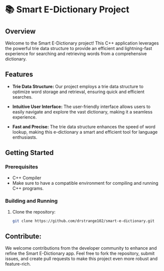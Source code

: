 # 📚 Smart E-Dictionary Project

## Overview

Welcome to the Smart E-Dictionary project! This C++ application leverages the powerful trie data structure to provide an efficient and lightning-fast experience for searching and retrieving words from a comprehensive dictionary.

## Features

- **Trie Data Structure:** Our project employs a trie data structure to optimize word storage and retrieval, ensuring quick and efficient searches.
  
- **Intuitive User Interface:** The user-friendly interface allows users to easily navigate and explore the vast dictionary, making it a seamless experience.

- **Fast and Precise:** The trie data structure enhances the speed of word lookup, making this e-dictionary a smart and efficient tool for language enthusiasts.

## Getting Started

### Prerequisites

- C++ Compiler
- Make sure to have a compatible environment for compiling and running C++ programs.

### Building and Running

1. Clone the repository:

   ```bash
   git clone https://github.com/drstrange102/smart-e-dictionary.git


## Contribute:

We welcome contributions from the developer community to enhance and refine the Smart E-Dictionary app. Feel free to fork the repository, submit issues, and create pull requests to make this project even more robust and feature-rich.
